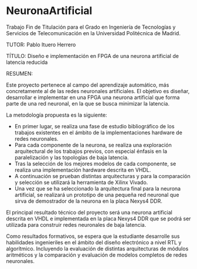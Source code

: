 # NeuronaArtificial

Trabajo Fin de Titulación para el Grado en Ingeniería de Tecnologías y Servicios de Telecomunicación en la Universidad Politécnica de Madrid.

TUTOR: Pablo Ituero Herrero

TÍTULO: Diseño e implementación en FPGA de una neurona artificial de latencia reducida

RESUMEN:

Este proyecto pertenece al campo del aprendizaje automático, más concretamente al de las redes neuronales artificiales. El objetivo es diseñar, desarrollar e implementar en una FPGA una neurona artificial que forma parte de una red neuronal, en la que se busca minimizar la latencia.

La metodología propuesta es la siguiente:
- En primer lugar, se realiza una fase de estudio bibliográfico de los trabajos existentes en el ámbito de la implementaciones hardware de redes neuronales.
- Para cada componente de la neurona, se realiza una exploración arquitectural de los trabajos previos, con especial énfasis en la paralelización y las topologías de baja latencia.
- Tras la selección de los mejores modelos de cada componente, se realiza una implementación hardware descrita en VHDL.
- A continuación se prueban distintas arquitecturas y para la comparación y selección se utilizará la herramienta de Xilinx Vivado.
- Una vez que se ha seleccionado la arquitectura final para la neurona artificial, se realizará un prototipo de una pequeña red neuronal que sirva de demostrador de la neurona en la placa Nexys4 DDR.

El principal resultado técnico del proyecto será una neurona artificial descrita en VHDL e implementada en la placa Nexys4 DDR que se podrá ser utilizada para construir redes neuronales de baja latencia.

Como resultados formativos, se espera que la estudiante desarrolle sus habilidades ingenieriles en el ámbito del diseño electrónico a nivel RTL y algorítmico. Incluyendo la evaluación de distintas arquitecturas de módulos aritméticos y la comparación y evaluación de modelos completos de redes neuronales. 
